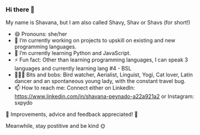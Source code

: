 ### Hi there 👋 
My name is Shavana, but I am also called Shavy, Shav or Shavs (for short!)
- 😄 Pronouns: she/her
- 🔭 I’m currently working on projects to upskill on existing and new programming languages.
- 🌱 I’m currently learning Python and JavaScript.
- ⚡ Fun fact: Other than learning programming languages, I can speak 3 languages and currently learning lang #4 - BSL
- 👩🏾‍💻 Bits and bobs: Bird watcher, Aerialist, Linguist, Yogi, Cat lover, Latin dancer and an spontaneous young lady, with the constant travel bug.
- 📫 How to reach me: Connect either on LinkedIn: https://www.linkedin.com/in/shavana-peynado-a22a921a2 or Instagram: sxpydo

🔨 Improvements, advice and feedback appreciated! 🔨

Meanwhile, stay postitive and be kind 🌞

<!--
**sxpydo/sxpydo** is a ✨ _special_ ✨ repository because its `README.md` (this file) appears on your GitHub profile.

Here are some ideas to get you started:

- 🔭 I’m currently working on ...
- 🌱 I’m currently learning ...
- 👯 I’m looking to collaborate on ...
- 🤔 I’m looking for help with ...
- 💬 Ask me about ...
- 📫 How to reach me: ...
- 😄 Pronouns: ...
- ⚡ Fun fact: ...
-->
